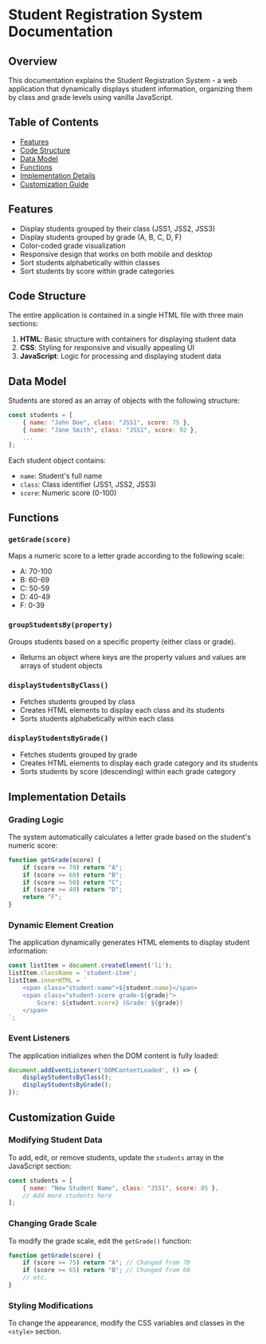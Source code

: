 # Student Registration System Documentation

## Overview
This documentation explains the Student Registration System - a web application that dynamically displays student information, organizing them by class and grade levels using vanilla JavaScript.

## Table of Contents
- [Features](#features)
- [Code Structure](#code-structure)
- [Data Model](#data-model)
- [Functions](#functions)
- [Implementation Details](#implementation-details)
- [Customization Guide](#customization-guide)


## Features
- Display students grouped by their class (JSS1, JSS2, JSS3)
- Display students grouped by grade (A, B, C, D, F)
- Color-coded grade visualization 
- Responsive design that works on both mobile and desktop
- Sort students alphabetically within classes
- Sort students by score within grade categories

## Code Structure
The entire application is contained in a single HTML file with three main sections:
1. **HTML**: Basic structure with containers for displaying student data
2. **CSS**: Styling for responsive and visually appealing UI
3. **JavaScript**: Logic for processing and displaying student data

## Data Model
Students are stored as an array of objects with the following structure:
```javascript
const students = [
    { name: "John Doe", class: "JSS1", score: 75 },
    { name: "Jane Smith", class: "JSS1", score: 92 },
    ...
];
```

Each student object contains:
- `name`: Student's full name
- `class`: Class identifier (JSS1, JSS2, JSS3)
- `score`: Numeric score (0-100)

## Functions

### `getGrade(score)`
Maps a numeric score to a letter grade according to the following scale:
- A: 70-100
- B: 60-69
- C: 50-59
- D: 40-49
- F: 0-39

### `groupStudentsBy(property)`
Groups students based on a specific property (either class or grade).
- Returns an object where keys are the property values and values are arrays of student objects

### `displayStudentsByClass()`
- Fetches students grouped by class
- Creates HTML elements to display each class and its students
- Sorts students alphabetically within each class

### `displayStudentsByGrade()`
- Fetches students grouped by grade
- Creates HTML elements to display each grade category and its students
- Sorts students by score (descending) within each grade category

## Implementation Details

### Grading Logic
The system automatically calculates a letter grade based on the student's numeric score:
```javascript
function getGrade(score) {
    if (score >= 70) return "A";
    if (score >= 60) return "B";
    if (score >= 50) return "C";
    if (score >= 40) return "D";
    return "F";
}
```

### Dynamic Element Creation
The application dynamically generates HTML elements to display student information:
```javascript
const listItem = document.createElement('li');
listItem.className = 'student-item';
listItem.innerHTML = `
    <span class="student-name">${student.name}</span>
    <span class="student-score grade-${grade}">
        Score: ${student.score} (Grade: ${grade})
    </span>
`;
```

### Event Listeners
The application initializes when the DOM content is fully loaded:
```javascript
document.addEventListener('DOMContentLoaded', () => {
    displayStudentsByClass();
    displayStudentsByGrade();
});
```

## Customization Guide

### Modifying Student Data
To add, edit, or remove students, update the `students` array in the JavaScript section:
```javascript
const students = [
    { name: "New Student Name", class: "JSS1", score: 85 },
    // Add more students here
];
```

### Changing Grade Scale
To modify the grade scale, edit the `getGrade()` function:
```javascript
function getGrade(score) {
    if (score >= 75) return "A"; // Changed from 70
    if (score >= 65) return "B"; // Changed from 60
    // etc.
}
```

### Styling Modifications
To change the appearance, modify the CSS variables and classes in the `<style>` section.
